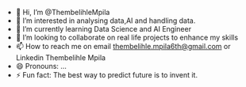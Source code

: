 - 👋 Hi, I’m @ThembelihleMpila
- 👀 I’m interested in analysing data,AI and handling data.
- 🌱 I’m currently learning Data Science and AI Engineer
- 💞️ I’m looking to collaborate on real life projects to enhance my skills
- 📫 How to reach me on email thembelihle.mpila6th@gmail.com or Linkedin Thembelihle Mpila
- 😄 Pronouns: ...
- ⚡ Fun fact: The best way to predict future is to invent it.

<!---
ThembelihleMpila/ThembelihleMpila is a ✨ special ✨ repository because its `README.md` (this file) appears on your GitHub profile.
You can click the Preview link to take a look at your changes.
--->

